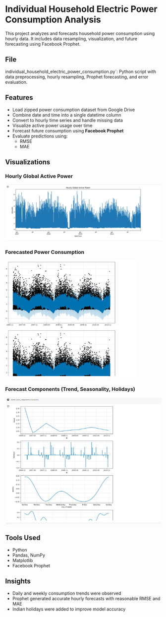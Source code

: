 # Individual Household Electric Power Consumption Analysis
This project analyzes and forecasts household power consumption using hourly data. It includes data resampling, visualization, and future forecasting using Facebook Prophet.
## File
individual_household_electric_power_consumption.py`: Python script with data preprocessing, hourly resampling, Prophet forecasting, and error evaluation.
## Features
- Load zipped power consumption dataset from Google Drive
- Combine date and time into a single datetime column
- Convert to hourly time series and handle missing data
- Visualize active power usage over time
- Forecast future consumption using **Facebook Prophet**
- Evaluate predictions using:
  - RMSE
  - MAE
## Visualizations
### Hourly Global Active Power
![Hourly Power](power_trend.png)
### Forecasted Power Consumption
![Prophet Forecast](forecast_plot.png)
### Forecast Components (Trend, Seasonality, Holidays)
![Forecast Components](forecast_components.png)
## Tools Used
- Python
- Pandas, NumPy
- Matplotlib
- Facebook Prophet
## Insights
- Daily and weekly consumption trends were observed
- Prophet generated accurate hourly forecasts with reasonable RMSE and MAE
- Indian holidays were added to improve model accuracy

